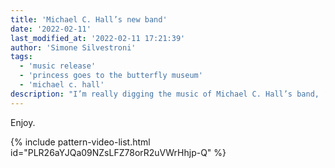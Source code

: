 ```yaml
---
title: 'Michael C. Hall’s new band'
date: '2022-02-11'
last_modified_at: '2022-02-11 17:21:39' 
author: 'Simone Silvestroni'
tags:
  - 'music release'
  - 'princess goes to the butterfly museum'
  - 'michael c. hall'
description: "I’m really digging the music of Michael C. Hall’s band, ‘Princess Goes to the Butterfly Museum’. Here’s a playlist on YouTube with my current top five."
---
```

Enjoy.

{% include pattern-video-list.html id="PLR26aYJQa09NZsLFZ78orR2uVWrHhjp-Q" %}